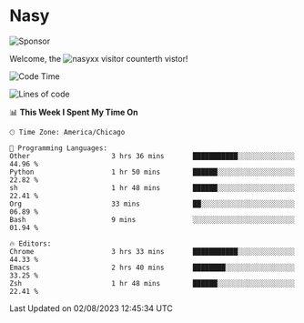 # Nasy

<!--
<p align="center">
<img height="200" src="https://github-readme-stats.vercel.app/api?username=nasyxx&count_private=true&show_icons=true&theme=dracula&include_all_commits=true"/>
<img height="200" src="https://github-readme-stats.vercel.app/api/top-langs/?username=nasyxx&theme=dracula&hide=html,jupyter+notebook&count_private=true&show_icons=true"/>
</p>

  
----------------
-->

![Sponsor](https://img.shields.io/static/v1.svg?label=Sponsor&message=%E2%9D%A4&logo=GitHub&style=flat&color=pink)
 
Welcome, the ![nasyxx visitor counter](https://count.getloli.com/get/@nasyxx?theme=rule34)th vistor!
 
<!--START_SECTION:waka-->
![Code Time](http://img.shields.io/badge/Code%20Time-3%2C614%20hrs%2042%20mins-blue)

![Lines of code](https://img.shields.io/badge/From%20Hello%20World%20I%27ve%20Written-6.3%20million%20lines%20of%20code-blue)

📊 **This Week I Spent My Time On** 

```text
🕑︎ Time Zone: America/Chicago

💬 Programming Languages: 
Other                    3 hrs 36 mins       ███████████░░░░░░░░░░░░░░   44.96 % 
Python                   1 hr 50 mins        ██████░░░░░░░░░░░░░░░░░░░   22.82 % 
sh                       1 hr 48 mins        ██████░░░░░░░░░░░░░░░░░░░   22.41 % 
Org                      33 mins             ██░░░░░░░░░░░░░░░░░░░░░░░   06.89 % 
Bash                     9 mins              ░░░░░░░░░░░░░░░░░░░░░░░░░   01.94 % 

🔥 Editors: 
Chrome                   3 hrs 33 mins       ███████████░░░░░░░░░░░░░░   44.33 % 
Emacs                    2 hrs 40 mins       ████████░░░░░░░░░░░░░░░░░   33.25 % 
Zsh                      1 hr 48 mins        ██████░░░░░░░░░░░░░░░░░░░   22.41 % 
```


 Last Updated on 02/08/2023 12:45:34 UTC
<!--END_SECTION:waka-->

<!-- ![visitors](https://visitor-badge.laobi.icu/badge?page_id=nasyxx.nasyxx) -->
